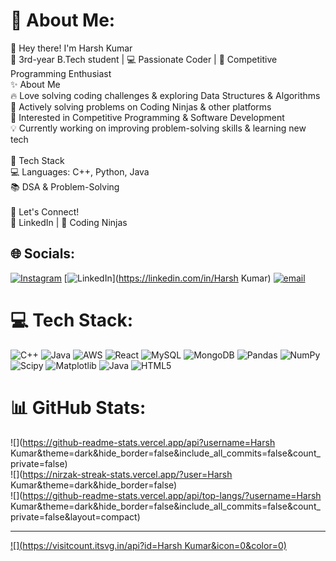 # 💫 About Me:
👋 Hey there! I'm Harsh Kumar<br>🚀 3rd-year B.Tech student | 💻 Passionate Coder | 🎯 Competitive Programming Enthusiast<br>
✨ About Me<br>🔥 Love solving coding challenges & exploring Data Structures & Algorithms<br>🎯 Actively solving problems on Coding Ninjas & other platforms<br>🚀 Interested in Competitive Programming & Software Development<br>💡 Currently working on improving problem-solving skills & learning new tech<br><br>🔧 Tech Stack<br>💻 Languages: C++, Python, Java<br>📚 DSA & Problem-Solving<br><br>🚀 Let's Connect!<br>💼 LinkedIn | 📝 Coding Ninjas 


## 🌐 Socials:
[![Instagram](https://img.shields.io/badge/Instagram-%23E4405F.svg?logo=Instagram&logoColor=white)](https://instagram.com/harshuuuuu25) [![LinkedIn](https://img.shields.io/badge/LinkedIn-%230077B5.svg?logo=linkedin&logoColor=white)](https://linkedin.com/in/Harsh Kumar) [![email](https://img.shields.io/badge/Email-D14836?logo=gmail&logoColor=white)](mailto:hk596876@gmail.com) 

# 💻 Tech Stack:
![C++](https://img.shields.io/badge/c++-%2300599C.svg?style=for-the-badge&logo=c%2B%2B&logoColor=white) ![Java](https://img.shields.io/badge/java-%23ED8B00.svg?style=for-the-badge&logo=openjdk&logoColor=white) ![AWS](https://img.shields.io/badge/AWS-%23FF9900.svg?style=for-the-badge&logo=amazon-aws&logoColor=white) ![React](https://img.shields.io/badge/react-%2320232a.svg?style=for-the-badge&logo=react&logoColor=%2361DAFB) ![MySQL](https://img.shields.io/badge/mysql-4479A1.svg?style=for-the-badge&logo=mysql&logoColor=white) ![MongoDB](https://img.shields.io/badge/MongoDB-%234ea94b.svg?style=for-the-badge&logo=mongodb&logoColor=white) ![Pandas](https://img.shields.io/badge/pandas-%23150458.svg?style=for-the-badge&logo=pandas&logoColor=white) ![NumPy](https://img.shields.io/badge/numpy-%23013243.svg?style=for-the-badge&logo=numpy&logoColor=white) ![Scipy](https://img.shields.io/badge/SciPy-%230C55A5.svg?style=for-the-badge&logo=scipy&logoColor=%white) ![Matplotlib](https://img.shields.io/badge/Matplotlib-%23ffffff.svg?style=for-the-badge&logo=Matplotlib&logoColor=black) ![Java](https://img.shields.io/badge/java-%23ED8B00.svg?style=for-the-badge&logo=openjdk&logoColor=white) ![HTML5](https://img.shields.io/badge/html5-%23E34F26.svg?style=for-the-badge&logo=html5&logoColor=white)
# 📊 GitHub Stats:
![](https://github-readme-stats.vercel.app/api?username=Harsh Kumar&theme=dark&hide_border=false&include_all_commits=false&count_private=false)<br/>
![](https://nirzak-streak-stats.vercel.app/?user=Harsh Kumar&theme=dark&hide_border=false)<br/>
![](https://github-readme-stats.vercel.app/api/top-langs/?username=Harsh Kumar&theme=dark&hide_border=false&include_all_commits=false&count_private=false&layout=compact)

---
[![](https://visitcount.itsvg.in/api?id=Harsh Kumar&icon=0&color=0)](https://visitcount.itsvg.in)

<!-- Proudly created with GPRM ( https://gprm.itsvg.in ) -->
